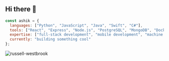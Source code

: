 ## Hi there 👋

```javascript
const ashik = {
  languages: ["Python", "JavaScript", "Java", "Swift", "C#"],
  tools: ["React", "Express", "Node.js", "PostgreSQL", "MongoDB", "Docker", "TensorFlow", "Git"],
  expertise: ["full-stack development", "mobile development", "machine learning"],
  currently: "building something cool"
};
```

![russell-westbrook](https://github.com/user-attachments/assets/c9671d37-6b3b-4005-b0f6-65148e50e85c)
